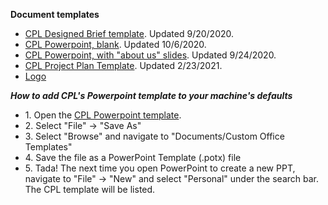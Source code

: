 **Document templates**

-   [CPL Designed Brief
    template](https://drive.google.com/file/d/1PsgzPGNrLWQ0MA57SfR2__wGArsdQ8te/view?usp=sharing).
    Updated 9/20/2020.
-   [CPL Powerpoint,
    blank](https://drive.google.com/file/d/17QJnKLzAHuwaHG45y-0w6fL3qASqvvAm/view?usp=sharing).
    Updated 10/6/2020.
-   [CPL Powerpoint, with \"about us\"
    slides](https://drive.google.com/file/d/1eZx-tfHuOXLw7eIsxcnEBSTMbFOfE4Hq/view?usp=sharing).
    Updated 9/24/2020.
-   [CPL Project Plan
    Template](https://docs.google.com/document/d/1XN8WbWskCzzu0tuZVs570oAHN3UYD_8w/edit).
    Updated 2/23/2021.
-   [Logo](https://drive.google.com/open?id=0B5DlxZUy3SdHb042OGFsalo4SzA)

***How to add CPL\'s Powerpoint template to your machine\'s defaults***

-   1\. Open the [CPL Powerpoint
    template](https://drive.google.com/file/d/17QJnKLzAHuwaHG45y-0w6fL3qASqvvAm/view?usp=sharing).
-   2\. Select "File" -\> "Save As"
-   3\. Select "Browse" and navigate to "Documents/Custom Office
    Templates"
-   4\. Save the file as a PowerPoint Template (.potx) file
-   5\. Tada! The next time you open PowerPoint to create a new PPT,
    navigate to "File" -\> "New" and select "Personal" under the search
    bar. The CPL template will be listed.